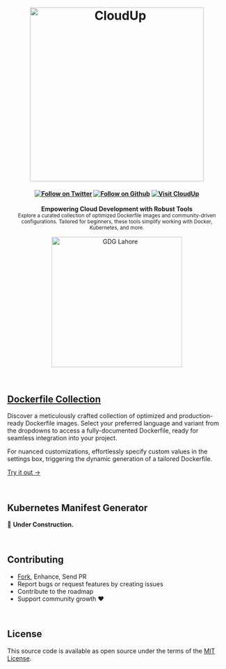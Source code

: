 <!-- Heading: Start -->
<h1 align="center">
  <a href="https://cloudup.dev/">
    <img alt="CloudUp" src='static/logo.png' width='400px'/>
  </a>
</h1>

<h4 align="center">

[![Follow on Twitter][shield-twitter]][social-twitter] [![Follow on Github][shield-github]][social-github] [![Visit CloudUp][shield-site]][cloudup]

</h4>

<p align="center">
  <b>Empowering Cloud Development with Robust Tools</b><br/>
  <sub>Explore a curated collection of optimized Dockerfile images and community-driven configurations. Tailored for beginners, these tools simplify working with Docker, Kubernetes, and more.</sub>
</p>

<p align="center">
  <a href="https://gdglahore.com/">
    <img alt="GDG Lahore" src='static/gdg-lahore.png' width='300px'/>
  </a>
</p>

<br/>
<!-- Heading: End -->

## [Dockerfile Collection][cloudup]

Discover a meticulously crafted collection of optimized and production-ready Dockerfile images. Select your preferred language and variant from the dropdowns to access a fully-documented Dockerfile, ready for seamless integration into your project.

For nuanced customizations, effortlessly specify custom values in the settings box, triggering the dynamic generation of a tailored Dockerfile.

[Try it out →][cloudup]

<br/>

## Kubernetes Manifest Generator

🚧 **Under Construction.**

<br/>

## Contributing

- [Fork][github-fork], Enhance, Send PR
- Report bugs or request features by creating issues
- Contribute to the roadmap
- Support community growth :heart:

<br>

## License

This source code is available as open source under the terms of the [MIT License][license].

<br>

[cloudup]: https://cloudup.dev/
[logo]: static/logo.png
[license]: ./LICENSE
[shield-twitter]: https://img.shields.io/twitter/follow/sheharyarn?color=%231adba2&label=Follow%20on%20Twitter&style=flat-square
[shield-github]: https://img.shields.io/github/followers/sheharyarn?color=%231adba2&label=Follow%20on%20Github&style=flat-square
[shield-site]: https://img.shields.io/badge/Visit-CloudUp.dev%20%E2%86%92-green?&style=flat-square&color=1adba2
[social-twitter]: https://twitter.com/sheharyarn
[social-github]: https://github.com/sheharyarn
[github-fork]: https://github.com/sheharyarn/cloudup.dev/fork
